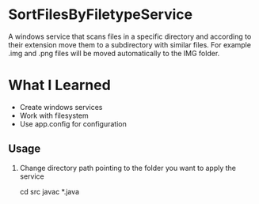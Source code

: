 # SortFilesByFiletypeService

A windows service that scans files in a specific directory and according to their extension move them to a subdirectory with similar files. For example .img and .png files will be moved automatically to the IMG folder.

# What I Learned

* Create windows services
* Work with filesystem
* Use app.config for configuration

Usage
-----

1. Change directory path pointing to the folder you want to apply the service

   cd src
    javac *.java




